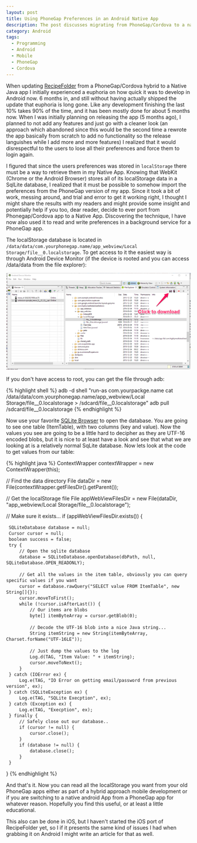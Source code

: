 ```yaml
---
layout: post
title: Using PhoneGap Preferences in an Android Native App
description: The post discusses migrating from PhoneGap/Cordova to a native Android app and the long development tail after initial progress. It explains how to import and reuse localStorage preferences from the web version using a local SQLite datab…
category: Android
tags:
  - Programming
  - Android
  - Mobile
  - PhoneGap
  - Cordova
---
```


When updating [RecipeFolder](https://recipe-folder.com) from a PhoneGap/Cordova hybrid to a Native Java app I initially
experienced a euphoria on how quick it was to develop in Android now.  6 months in, and still without having actually
shipped the update that euphoria is long gone.  Like any development finishing the last 10% takes 90% of the time,
and it has been mostly done for about 5 months now.  When I was initially planning on releasing the app (5 months ago),
I planned to not add any features and just go with a cleaner look (an approach which abandoned since this would be the
second time a rewrote the app basically from scratch to add no functionality so the release languishes while I add more
and more features) I realized that it would disrespectful to the users to lose all their preferences and force them
to login again.

I figured that since the users preferences was stored in <code>localStorage</code> there must be a way to retrieve them
in my Native App.   Knowing that WebKit (Chrome or the Android Browser) stores all of its localStorage data in a SqlLite
database, I realized that it must be possible to somehow import the preferences from the PhoneGap version of my app.
Since it took a bit of work, messing around, and trial and error to get it working right, I thought I might share the
results with my readers and might provide some insight and potentially help if you too, dear reader, decide to ever port
from Phonegap/Cordova app to a Native App.  Discovering the technique, I have now also used it to read and write preferences
in a background service for a PhoneGap app.

The localStorage database is located in <code>/data/data/com.yourphonegap.name/app_webview/Local Storage/file__0.localstorage</code>.
To get access to it the easiest way is through Android Device Monitor (if the device is rooted and you can access /data/data from
the file explorer):

![Download LocalStorage SqlLite](/img/import_preferences/download_sqlite.png)

If you don't have access to root, you can get the file through adb:

{% highlight shell %}
adb -d shell "run-as com.yourpackge.name cat /data/data/com.yourphonegap.name/app_webview/Local Storage/file__0.localstorage > /sdcard/file__0.localstorage"
adb pull /sdcard/file__0.localstorage
{% endhighlight %}

Now use your favorite [SQLite Browser](https://addons.mozilla.org/en-US/firefox/addon/sqlite-manager/) to open the database.  You
are going to see one table (ItemTable), with two columns (key and value).  Now the values you see are going to be a little
hard to decipher as they are UTF-16 encoded blobs, but it is nice to at least have a look and see that what we are looking
at is a relatively normal SqLite database.  Now lets look at the code to get values from our table:

{% highlight java %}
ContextWrapper contextWrapper = new ContextWrapper(this);

// Find the data directory
File dataDir = new File(contextWrapper.getFilesDir().getParent());

// Get the localStorage file
File appWebViewFilesDir = new File(dataDir, "app_webview/Local Storage/file__0.localstorage");

// Make sure it exists...
if (appWebViewFilesDir.exists()) {

     SQLiteDatabase database = null;
     Cursor cursor = null;
     boolean success = false;
     try {
         // Open the sqlite database
         database = SQLiteDatabase.openDatabase(dbPath, null, SQLiteDatabase.OPEN_READONLY);

         // Get all the values in the item table, obviously you can query specific values if you want
         cursor = database.rawQuery("SELECT value FROM ItemTable", new String[]{});
         cursor.moveToFirst();
         while (!cursor.isAfterLast()) {
             // Our items are blobs
             byte[] itemByteArray = cursor.getBlob(0);

             // Decode the UTF-16 blob into a nice Java string...
             String itemString = new String(itemByteArray, Charset.forName("UTF-16LE"));

             // Just dump the values to the log
             Log.d(TAG, "Item Value: " + itemString);
             cursor.moveToNext();
         }
     } catch (IOError ex) {
         Log.e(TAG, "IO Error on getting email/password from previous version", ex);
     } catch (SQLiteException ex) {
         Log.e(TAG, "SQLite Execption", ex);
     } catch (Exception ex) {
         Log.e(TAG, "Execption", ex);
     } finally {
         // Safely close out our database..
         if (cursor != null) {
             cursor.close();
         }
         if (database != null) {
             database.close();
         }
     }
}
{% endhighlight %}

And that's it.  Now you can read all the localStorage you want from your old PhoneGap apps either as part of a hybrid
approach mobile development or if you are switching to a native android App from a PhoneGap app for whatever reason.  Hopefully
you find this useful, or at least a little educational.

This also can be done in iOS, but I haven't started the iOS port of RecipeFolder yet, so I if it presents the same
kind of issues I had when grabbing it on Android I might write an article for that as well.
